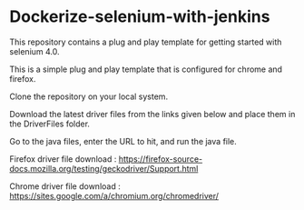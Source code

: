 # Dockerize-selenium-with-jenkins
This repository contains a plug and play template for getting started with selenium 4.0.

This is a simple plug and play template that is configured for chrome and firefox.

Clone the repository on your local system.

Download the latest driver files from the links given below and place them in the DriverFiles folder.

Go to the java files, enter the URL to hit, and run the java file.

Firefox driver file download : https://firefox-source-docs.mozilla.org/testing/geckodriver/Support.html

Chrome driver file download : https://sites.google.com/a/chromium.org/chromedriver/

